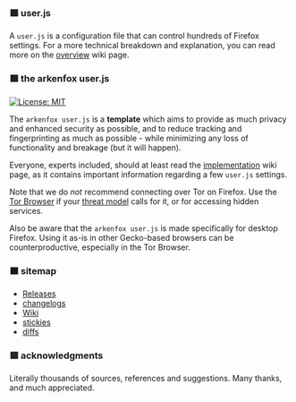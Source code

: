 ### 🟪  user.js
A `user.js` is a configuration file that can control hundreds of Firefox settings. For a more technical breakdown and explanation, you can read more on the [overview](https://github.com/arkenfox/user.js/wiki/1.1-Overview) wiki page.

### 🟩  the arkenfox user.js

[![License: MIT](https://img.shields.io/badge/License-MIT-yellow.svg)](https://opensource.org/licenses/MIT)

The `arkenfox user.js` is a **template** which aims to provide as much privacy and enhanced security as possible, and to reduce tracking and fingerprinting as much as possible - while minimizing any loss of functionality and breakage (but it will happen).

Everyone, experts included, should at least read the [implementation](https://github.com/arkenfox/user.js/wiki/1.3-Implementation) wiki page, as it contains important information regarding a few `user.js` settings.

Note that we do *not* recommend connecting over Tor on Firefox. Use the [Tor Browser](https://www.torproject.org/projects/torbrowser.html.en) if your [threat model](https://www.torproject.org/about/torusers.html.en) calls for it, or for accessing hidden services. 

Also be aware that the `arkenfox user.js` is made specifically for desktop Firefox. Using it as-is in other Gecko-based browsers can be counterproductive, especially in the Tor Browser.

### 🟧  sitemap

 - [Releases](https://github.com/arkenfox/user.js/releases)
 - [changelogs](https://github.com/arkenfox/user.js/issues?utf8=%E2%9C%93&q=is%3Aissue+label%3Achangelog)
 - [Wiki](https://github.com/arkenfox/user.js/wiki)
 - [stickies](https://github.com/arkenfox/user.js/issues?q=is%3Aissue+is%3Aopen+label%3A%22sticky+topic%22)
 - [diffs](https://github.com/arkenfox/user.js/issues?q=is%3Aissue+label%3Adiffs)

### 🟥  acknowledgments
Literally thousands of sources, references and suggestions. Many thanks, and much appreciated.


